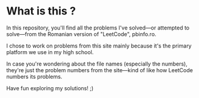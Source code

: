 # What is this ?
In this repository, you'll find all the problems I've solved—or attempted to solve—from the Romanian version of "LeetCode", pbinfo.ro.

I chose to work on problems from this site mainly because it's the primary platform we use in my high school.

In case you're wondering about the file names (especially the numbers), they're just the problem numbers from the site—kind of like how LeetCode numbers its problems.

Have fun exploring my solutions! ;)